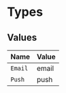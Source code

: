 # Types


## Values

| Name    | Value   |
| ------- | ------- |
| `Email` | email   |
| `Push`  | push    |